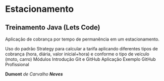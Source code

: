 # Estacionamento
## Treinamento Java (Lets Code)
Aplicação de cobrança por tempo de permanência em um estacionamento.

Uso do padrão Strategy para calcular a tarifa aplicando diferentes tipos de cobrança (hora, diária, valor inicial+hora) e conforme o tipo de veículo (moto, carro)
Módulos
Introdução
Git e GitHub
Aplicação
Exemplo
GitHub Profissional


**Dumont** _de Carvalho **Neves**_
